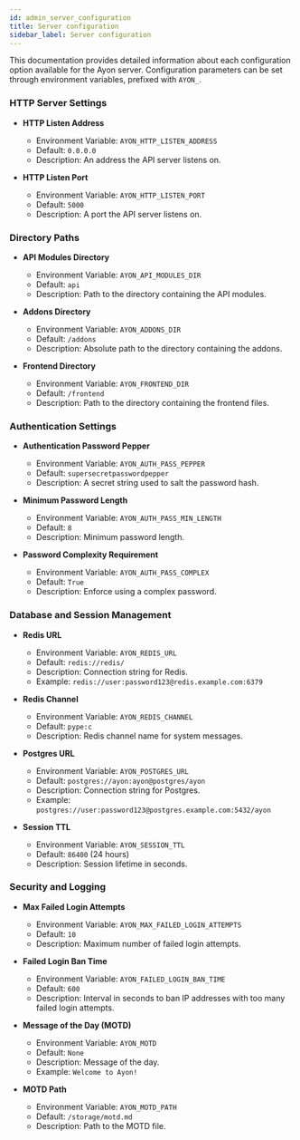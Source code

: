 ```yaml
---
id: admin_server_configuration
title: Server configuration
sidebar_label: Server configuration
---
```


This documentation provides detailed information about each configuration option available for the Ayon server. 
Configuration parameters can be set through environment variables, prefixed with `AYON_`.

### HTTP Server Settings

- **HTTP Listen Address**
  - Environment Variable: `AYON_HTTP_LISTEN_ADDRESS`
  - Default: `0.0.0.0`
  - Description: An address the API server listens on.

- **HTTP Listen Port**
  - Environment Variable: `AYON_HTTP_LISTEN_PORT`
  - Default: `5000`
  - Description: A port the API server listens on.

### Directory Paths

- **API Modules Directory**
  - Environment Variable: `AYON_API_MODULES_DIR`
  - Default: `api`
  - Description: Path to the directory containing the API modules.

- **Addons Directory**
  - Environment Variable: `AYON_ADDONS_DIR`
  - Default: `/addons`
  - Description: Absolute path to the directory containing the addons.

- **Frontend Directory**
  - Environment Variable: `AYON_FRONTEND_DIR`
  - Default: `/frontend`
  - Description: Path to the directory containing the frontend files.

### Authentication Settings

- **Authentication Password Pepper**
  - Environment Variable: `AYON_AUTH_PASS_PEPPER`
  - Default: `supersecretpasswordpepper`
  - Description: A secret string used to salt the password hash.

- **Minimum Password Length**
  - Environment Variable: `AYON_AUTH_PASS_MIN_LENGTH`
  - Default: `8`
  - Description: Minimum password length.

- **Password Complexity Requirement**
  - Environment Variable: `AYON_AUTH_PASS_COMPLEX`
  - Default: `True`
  - Description: Enforce using a complex password.

### Database and Session Management

- **Redis URL**
  - Environment Variable: `AYON_REDIS_URL`
  - Default: `redis://redis/`
  - Description: Connection string for Redis.
  - Example: `redis://user:password123@redis.example.com:6379`

- **Redis Channel**
  - Environment Variable: `AYON_REDIS_CHANNEL`
  - Default: `pype:c`
  - Description: Redis channel name for system messages.

- **Postgres URL**
  - Environment Variable: `AYON_POSTGRES_URL`
  - Default: `postgres://ayon:ayon@postgres/ayon`
  - Description: Connection string for Postgres.
  - Example: `postgres://user:password123@postgres.example.com:5432/ayon`

- **Session TTL**
  - Environment Variable: `AYON_SESSION_TTL`
  - Default: `86400` (24 hours)
  - Description: Session lifetime in seconds.

### Security and Logging

- **Max Failed Login Attempts**
  - Environment Variable: `AYON_MAX_FAILED_LOGIN_ATTEMPTS`
  - Default: `10`
  - Description: Maximum number of failed login attempts.

- **Failed Login Ban Time**
  - Environment Variable: `AYON_FAILED_LOGIN_BAN_TIME`
  - Default: `600`
  - Description: Interval in seconds to ban IP addresses with too many failed login attempts.

- **Message of the Day (MOTD)**
  - Environment Variable: `AYON_MOTD`
  - Default: `None`
  - Description: Message of the day.
  - Example: `Welcome to Ayon!`

- **MOTD Path**
  - Environment Variable: `AYON_MOTD_PATH`
  - Default: `/storage/motd.md`
  - Description: Path to the MOTD file.
